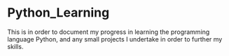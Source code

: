 # Python_Learning
This is in order to document my progress in learning the programming language Python, and any small projects I undertake in order to further my skills. 

